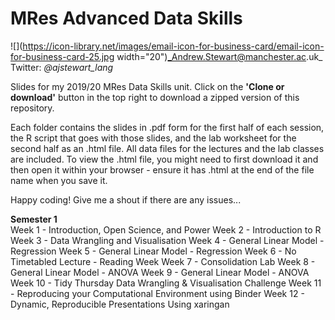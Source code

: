 # MRes Advanced Data Skills
 
![](https://icon-library.net/images/email-icon-for-business-card/email-icon-for-business-card-25.jpg width="20")_Andrew.Stewart@manchester.ac.uk_ <br>
Twitter: _@ajstewart_lang_

Slides for my 2019/20 MRes Data Skills unit.  Click on the __'Clone or download'__ button in the top right to download a zipped version of this repository.

Each folder contains the slides in .pdf form for the first half of each session, the R script that goes with those slides, and the lab worksheet for the second half as an .html file.  All data files for the lectures and the lab classes are included.  To view the .html file, you might need to first download it and then open it within your browser - ensure it has .html at the end of the file name when you save it. 

Happy coding!  Give me a shout if there are any issues...

__Semester 1__<br>
Week 1 - Introduction, Open Science, and Power
Week 2 - Introduction to R
Week 3 - Data Wrangling and Visualisation
Week 4 - General Linear Model - Regression
Week 5 - General Linear Model - Regression
Week 6 - No Timetabled Lecture - Reading Week
Week 7 - Consolidation Lab
Week 8 - General Linear Model - ANOVA
Week 9 - General Linear Model - ANOVA
Week 10 - Tidy Thursday Data Wrangling & Visualisation Challenge
Week 11 - Reproducing your Computational Environment using Binder
Week 12 - Dynamic, Reproducible Presentations Using xaringan
